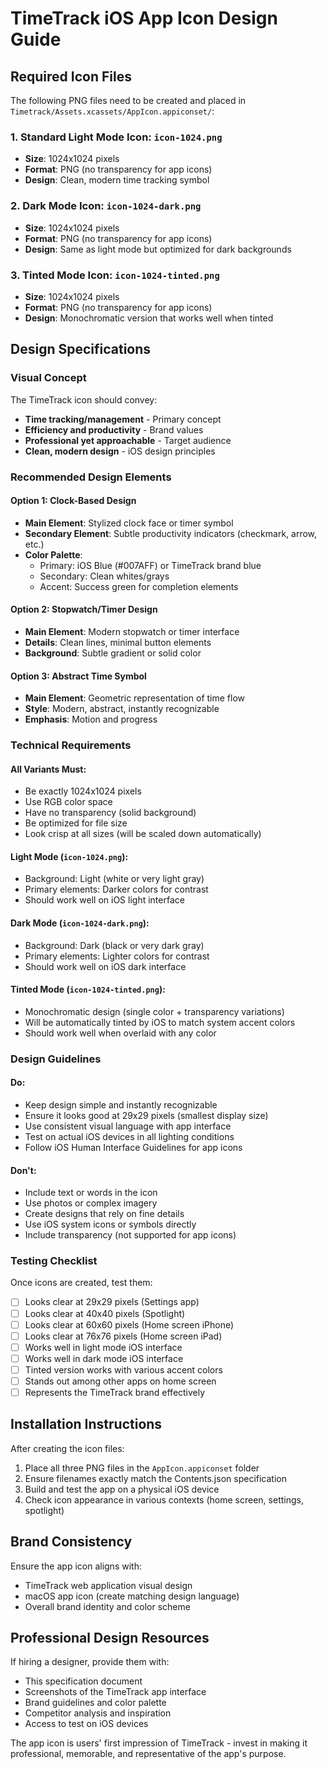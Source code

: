 # TimeTrack iOS App Icon Design Guide

## Required Icon Files

The following PNG files need to be created and placed in `Timetrack/Assets.xcassets/AppIcon.appiconset/`:

### 1. Standard Light Mode Icon: `icon-1024.png`
- **Size**: 1024x1024 pixels
- **Format**: PNG (no transparency for app icons)
- **Design**: Clean, modern time tracking symbol

### 2. Dark Mode Icon: `icon-1024-dark.png` 
- **Size**: 1024x1024 pixels
- **Format**: PNG (no transparency for app icons)
- **Design**: Same as light mode but optimized for dark backgrounds

### 3. Tinted Mode Icon: `icon-1024-tinted.png`
- **Size**: 1024x1024 pixels  
- **Format**: PNG (no transparency for app icons)
- **Design**: Monochromatic version that works well when tinted

## Design Specifications

### Visual Concept
The TimeTrack icon should convey:
- **Time tracking/management** - Primary concept
- **Efficiency and productivity** - Brand values
- **Professional yet approachable** - Target audience
- **Clean, modern design** - iOS design principles

### Recommended Design Elements

#### Option 1: Clock-Based Design
- **Main Element**: Stylized clock face or timer symbol
- **Secondary Element**: Subtle productivity indicators (checkmark, arrow, etc.)
- **Color Palette**: 
  - Primary: iOS Blue (#007AFF) or TimeTrack brand blue
  - Secondary: Clean whites/grays
  - Accent: Success green for completion elements

#### Option 2: Stopwatch/Timer Design  
- **Main Element**: Modern stopwatch or timer interface
- **Details**: Clean lines, minimal button elements
- **Background**: Subtle gradient or solid color

#### Option 3: Abstract Time Symbol
- **Main Element**: Geometric representation of time flow
- **Style**: Modern, abstract, instantly recognizable
- **Emphasis**: Motion and progress

### Technical Requirements

#### All Variants Must:
- Be exactly 1024x1024 pixels
- Use RGB color space
- Have no transparency (solid background)
- Be optimized for file size
- Look crisp at all sizes (will be scaled down automatically)

#### Light Mode (`icon-1024.png`):
- Background: Light (white or very light gray)
- Primary elements: Darker colors for contrast
- Should work well on iOS light interface

#### Dark Mode (`icon-1024-dark.png`):
- Background: Dark (black or very dark gray)  
- Primary elements: Lighter colors for contrast
- Should work well on iOS dark interface

#### Tinted Mode (`icon-1024-tinted.png`):
- Monochromatic design (single color + transparency variations)
- Will be automatically tinted by iOS to match system accent colors
- Should work well when overlaid with any color

### Design Guidelines

#### Do:
- Keep design simple and instantly recognizable
- Ensure it looks good at 29x29 pixels (smallest display size)
- Use consistent visual language with app interface
- Test on actual iOS devices in all lighting conditions
- Follow iOS Human Interface Guidelines for app icons

#### Don't:
- Include text or words in the icon
- Use photos or complex imagery
- Create designs that rely on fine details
- Use iOS system icons or symbols directly
- Include transparency (not supported for app icons)

### Testing Checklist

Once icons are created, test them:
- [ ] Looks clear at 29x29 pixels (Settings app)
- [ ] Looks clear at 40x40 pixels (Spotlight)  
- [ ] Looks clear at 60x60 pixels (Home screen iPhone)
- [ ] Looks clear at 76x76 pixels (Home screen iPad)
- [ ] Works well in light mode iOS interface
- [ ] Works well in dark mode iOS interface
- [ ] Tinted version works with various accent colors
- [ ] Stands out among other apps on home screen
- [ ] Represents the TimeTrack brand effectively

## Installation Instructions

After creating the icon files:

1. Place all three PNG files in the `AppIcon.appiconset` folder
2. Ensure filenames exactly match the Contents.json specification
3. Build and test the app on a physical iOS device
4. Check icon appearance in various contexts (home screen, settings, spotlight)

## Brand Consistency

Ensure the app icon aligns with:
- TimeTrack web application visual design
- macOS app icon (create matching design language)
- Overall brand identity and color scheme

## Professional Design Resources

If hiring a designer, provide them with:
- This specification document
- Screenshots of the TimeTrack app interface
- Brand guidelines and color palette
- Competitor analysis and inspiration
- Access to test on iOS devices

The app icon is users' first impression of TimeTrack - invest in making it professional, memorable, and representative of the app's purpose.